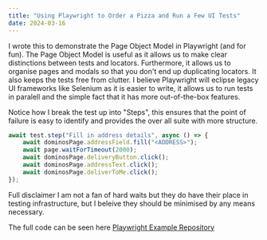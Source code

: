 ```yaml
---
title: "Using Playwright to Order a Pizza and Run a Few UI Tests"
date: 2024-03-16
---
```



I wrote this to demonstrate the Page Object Model in Playwright (and for fun). The Page Object Model is useful as it allows us to make clear distinctions between tests and locators. Furthermore, it allows us to organise pages and modals so that you don't end up duplicating locators. It also keeps the tests free from clutter. I believe Playwright will eclipse legacy UI frameworks like Selenium as it is easier to write, it allows us to run tests in paralell and the simple fact that it has more out-of-the-box features.

Notice how I break the test up into "Steps", this ensures that the point of failure is easy to identify and provides the over all suite with more structure.

```javascript
await test.step("Fill in address details", async () => {
    await dominosPage.addressField.fill("<ADDRESS>");
    await page.waitForTimeout(2000);
    await dominosPage.deliveryButton.click();
    await dominosPage.addressText.click();
    await dominosPage.deliverToMe.click();
});
```
Full disclaimer I am not a fan of hard waits but they do have their place in testing infrastructure, but I beleive they should be minimised by any means necessary.

The full code can be seen here [Playwright Example Repository](https://github.com/Joshua850/playwright-example.git)

